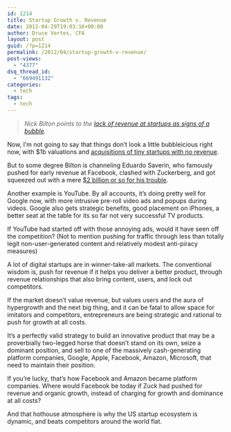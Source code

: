 ```yaml
---
id: 1214
title: Startup Growth v. Revenue
date: 2012-04-29T19:03:16+00:00
author: Druce Vertes, CFA
layout: post
guid: /?p=1214
permalink: /2012/04/startup-growth-v-revenue/
post-views:
  - "4377"
dsq_thread_id:
  - "669491132"
categories:
  - tech
tags:
  - tech
---
```

> *Nick Bilton points to the [lack of revenue at startups as signs of a bubble](http://bits.blogs.nytimes.com/2012/04/29/disruptions-with-no-revenue-an-illusion-of-value/).*
<!--more-->

Now, I’m not going to say that things don’t look a little bubbleicious right now, with $1b valuations and [acquisitions of tiny startups with no revenue](http://venturebeat.com/2012/04/26/facebook-paranoia/).

But to some degree Bilton is channeling Eduardo Saverin, who famously pushed for early revenue at Facebook, clashed with Zuckerberg, and got squeezed out with a mere [$2 billion or so for his trouble](http://www.forbes.com/profile/eduardo-saverin/).  

  
Another example is YouTube. By all accounts, it’s doing pretty well for Google now, with more intrusive pre-roll video ads and popups during videos. Google also gets strategic benefits, good placement on iPhones, a better seat at the table for its so far not very successful TV products. 

If YouTube had started off with those annoying ads, would it have seen off the competition? (Not to mention pushing for traffic through less than totally legit non-user-generated content and relatively modest anti-piracy measures)

A lot of digital startups are in winner-take-all markets. The conventional wisdom is, push for revenue if it helps you deliver a better product, through revenue relationships that also bring content, users, and lock out competitors.

If the market doesn’t value revenue, but values users and the aura of hypergrowth and the next big thing, and it can be fatal to allow space for imitators and competitors, entrepreneurs are being strategic and rational to push for growth at all costs. 

It’s a perfectly valid strategy to build an innovative product that may be a proverbially two-legged horse that doesn’t stand on its own, seize a dominant position, and sell to one of the massively cash-generating platform companies, Google, Apple, Facebook, Amazon, Microsoft, that need to maintain their position.

If you’re lucky, that’s how Facebook and Amazon became platform companies. Where would Facebook be today if Zuck had pushed for revenue and organic growth, instead of charging for growth and dominance at all costs?

And that hothouse atmosphere is why the US startup ecosystem is dynamic, and beats competitors around the world flat.
